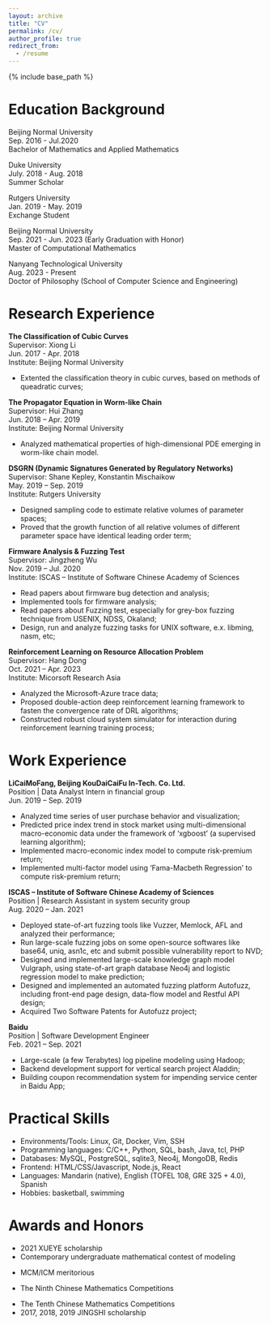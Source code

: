 ```yaml
---
layout: archive
title: "CV"
permalink: /cv/
author_profile: true
redirect_from:
  - /resume
---
```


{% include base_path %}


Education Background
=====
Beijing Normal University<br>
Sep. 2016 - Jul.2020<br>
Bachelor of Mathematics and Applied Mathematics

Duke University<br>
July. 2018 - Aug. 2018<br>
Summer Scholar

Rutgers University<br>
Jan. 2019 - May. 2019<br>
Exchange Student<br>

Beijing Normal University<br>
Sep. 2021 - Jun. 2023 (Early Graduation with Honor)<br>
Master of Computational Mathematics

Nanyang Technological University<br>
Aug. 2023 - Present<br>
Doctor of Philosophy (School of Computer Science and Engineering)


Research Experience
=====

**The Classification of Cubic Curves**<br>
Supervisor: Xiong Li<br>
Jun. 2017 - Apr. 2018<br>
Institute: Beijing Normal University<br>

+ Extented the classification theory in cubic curves, based on methods of queadratic curves;

**The Propagator Equation in Worm-like Chain**<br>
Supervisor: Hui Zhang<br>
Jun. 2018 – Apr. 2019<br>
Institute: Beijing Normal University<br>

+ Analyzed mathematical properties of high-dimensional PDE emerging in worm-like chain model.

**DSGRN (Dynamic Signatures Generated by Regulatory Networks)**<br>
Supervisor: Shane Kepley, Konstantin Mischaikow<br>
May. 2019 – Sep. 2019<br>
Institute: Rutgers University<br>

+ Designed sampling code to estimate relative volumes of parameter spaces;
+ Proved that the growth function of all relative volumes of different parameter space have identical leading order term;

**Firmware Analysis & Fuzzing Test**<br>
Supervisor: Jingzheng Wu<br>
Nov. 2019 – Jul. 2020<br>
Institute: ISCAS – Institute of Software Chinese Academy of Sciences<br>

+ Read papers about firmware bug detection and analysis;
+ Implemented tools for firmware analysis;
+ Read papers about Fuzzing test, especially for grey-box fuzzing technique from USENIX, NDSS, Okaland;
+ Design, run and analyze fuzzing tasks for UNIX software, e.x. libming, nasm, etc;

**Reinforcement Learning on Resource Allocation Problem**<br>
Supervisor: Hang Dong<br>
Oct. 2021 – Apr. 2023<br>
Institute: Micorsoft Research Asia<br>

+ Analyzed the Microsoft-Azure trace data;
+ Proposed double-action deep reinforcement learning framework to fasten the convergence rate of DRL algorithms;
+ Constructed robust cloud system simulator for interaction during reinforcement learning training process;

Work Experience
=====

**LiCaiMoFang, Beijing KouDaiCaiFu In-Tech. Co. Ltd.**<br>
Position | Data Analyst Intern in financial group<br>
Jun. 2019 – Sep. 2019<br>

+ Analyzed time series of user purchase behavior and visualization;
+ Predicted price index trend in stock market using multi-dimensional macro-economic data under the framework of ‘xgboost’ (a supervised learning algorithm);
+ Implemented macro-economic index model to compute risk-premium return;
+ Implemented multi-factor model using ‘Fama-Macbeth Regression’ to compute risk-premium return;

**ISCAS – Institute of Software Chinese Academy of Sciences**<br>
Position | Research Assistant in system security group<br>
Aug. 2020 – Jan. 2021<br>

+ Deployed state-of-art fuzzing tools like Vuzzer, Memlock, AFL and analyzed their performance;
+ Run large-scale fuzzing jobs on some open-source softwares like base64, uniq, asn1c, etc and submit possible vulnerability report to NVD;
+ Designed and implemented large-scale knowledge graph model Vulgraph, using state-of-art graph database Neo4j and logistic regression model to make prediction;
+ Designed and implemented an automated fuzzing platform Autofuzz, including front-end page design, data-flow model and Restful API design;
+ Acquired Two Software Patents for Autofuzz project;

**Baidu**<br>
Position | Software Development Engineer<br>
Feb. 2021 – Sep. 2021<br>

+ Large-scale (a few Terabytes) log pipeline modeling using Hadoop;
+ Backend development support for vertical search project Aladdin;
+ Building coupon recommendation system for impending service center in Baidu App;




Practical Skills
=====

+ Environments/Tools: Linux, Git, Docker, Vim, SSH
+ Programming languages: C/C++, Python, SQL, bash, Java, tcl, PHP
+ Databases: MySQL, PostgreSQL, sqlite3, Neo4j, MongoDB, Redis
+ Frontend: HTML/CSS/Javascript, Node.js, React
+ Languages: Mandarin (native), English (TOFEL 108, GRE 325 + 4.0), Spanish
+ Hobbies: basketball, swimming



Awards and Honors
=====

+ 2021 XUEYE scholarship
+ Contemporary undergraduate mathematical contest of modeling 
<!-- + MCM/ICM meritorious (first prize) -->
+ MCM/ICM meritorious 
<!-- + The Ninth Chinese Mathematics Competitions (third prize) -->
+ The Ninth Chinese Mathematics Competitions
<!-- + The Tenth Chinese Mathematics Competitions (third prize) -->
+ The Tenth Chinese Mathematics Competitions 
+ 2017, 2018, 2019 JINGSHI scholarship
